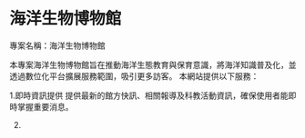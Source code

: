 # 海洋生物博物館
專案名稱：海洋生物博物館

本專案海洋生物博物館旨在推動海洋生態教育與保育意識，將海洋知識普及化，並透過數位化平台擴展服務範圍，吸引更多訪客。
本網站提供以下服務：

1.即時資訊提供
提供最新的館方快訊、相關報導及科教活動資訊，確保使用者能即時掌握重要消息。

2.


